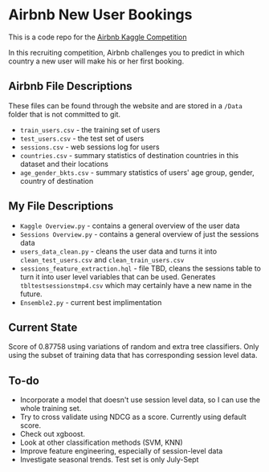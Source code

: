 # Airbnb New User Bookings

This is a code repo for the [Airbnb Kaggle Competition](https://www.kaggle.com/c/airbnb-recruiting-new-user-bookings)

In this recruiting competition, Airbnb challenges you to predict in which country a new user will make his or her first booking.

## Airbnb File Descriptions

These files can be found through the website and are stored in a `/Data` folder that is not committed to git.

* `train_users.csv` - the training set of users
* `test_users.csv` - the test set of users
* `sessions.csv` - web sessions log for users
* `countries.csv` - summary statistics of destination countries in this dataset and their locations
* `age_gender_bkts.csv` - summary statistics of users' age group, gender, country of destination

## My File Descriptions

* `Kaggle Overview.py` - contains a general overview of the user data
* `Sessions Overview.py` - contains a general overview of just the sessions data
* `users_data_clean.py` - cleans the user data and turns it into `clean_test_users.csv` and `clean_train_users.csv`
* `sessions_feature_extraction.hql` - file TBD, cleans the sessions table to turn it into user level variables that can be used.  Generates `tbltestsessionstmp4.csv` which may certainly have a new name in the future.
* `Ensemble2.py` - current best implimentation

## Current State

Score of 0.87758 using variations of random and extra tree classifiers.
Only using the subset of training data that has corresponding session level data.

## To-do

* Incorporate a model that doesn't use session level data, so I can use the whole training set.
* Try to cross validate using NDCG as a score.  Currently using default score.
* Check out xgboost.
* Look at other classification methods (SVM, KNN)
* Improve feature engineering, especially of session-level data
* Investigate seasonal trends.  Test set is only July-Sept
